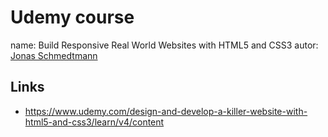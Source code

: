 # Udemy course
name: Build Responsive Real World Websites with HTML5 and CSS3
autor: [Jonas Schmedtmann](https://www.facebook.com/jschmedtmann)

## Links
- https://www.udemy.com/design-and-develop-a-killer-website-with-html5-and-css3/learn/v4/content

